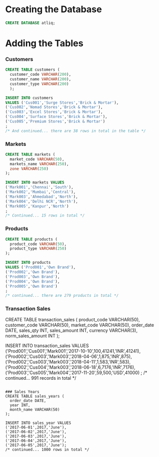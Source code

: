 # Creating the Database
```sql
CREATE DATABASE atliq;
```

# Adding the Tables
### Customers
```sql
CREATE TABLE customers (
  customer_code VARCHAR(200),
  customer_name VARCHAR(200),
  customer_type VARCHAR(200)
  );

INSERT INTO customers 
VALUES ('Cus001','Surge Stores','Brick & Mortar'),
('Cus002','Nomad Stores','Brick & Mortar'),
('Cus003','Excel Stores','Brick & Mortar'),
('Cus004','Surface Stores','Brick & Mortar'),
('Cus005','Premium Stores','Brick & Mortar')
;
/* And continued... there are 38 rows in total in the table */
```

### Markets
```sql
CREATE TABLE markets (
  market_code VARCHAR(50),
  markets_name VARCHAR(250),
  zone VARCHAR(250)
);

INSERT INTO markets VALUES
('Mark001','Chennai','South'),
('Mark002','Mumbai','Central'),
('Mark003','Ahmedabad','North'),
('Mark004','Delhi NCR','North'),
('Mark005','Kanpur','North')
;
/* Continued... 15 rows in total */
```

###  Products
```sql
CREATE TABLE products (
  product_code VARCHAR(50),
  product_type VARCHAR(250)
);

INSERT INTO products 
VALUES ('Prod001','Own Brand'),
('Prod002','Own Brand'),
('Prod003','Own Brand'),
('Prod004','Own Brand'),
('Prod005','Own Brand')
;
/* continued... there are 279 products in total */
```

### Transaction Sales
CREATE TABLE transaction_sales (
  product_code VARCHAR(50),
  customer_code VARCHAR(50),
  market_code VARCHAR(50),
  order_date DATE,
  sales_qty INT,
  sales_amount INT,
  currency VARCHAR(3),
  norm_sales_amount INT
);

INSERT INTO transaction_sales VALUES
('Prod001','Cus001','Mark001','2017-10-10',100,41241,'INR',41241),
('Prod002','Cus003','Mark003','2018-04-06',1,875,'INR',875),
('Prod002','Cus003','Mark003','2018-04-11',1,583,'INR',583),
('Prod002','Cus004','Mark003','2018-06-18',6,7176,'INR',7176),
('Prod003','Cus005','Mark004','2017-11-20',59,500,'USD',41000)
;
/* continued... 991 records in total */
```

### Sales Years
CREATE TABLE sales_years (
  order_date DATE,
  year INT,
  month_name VARCHAR(50)
);

INSERT INTO sales_year VALUES
('2017-06-01',2017,'June'),
('2017-06-02',2017,'June'),
('2017-06-03',2017,'June'),
('2017-06-04',2017,'June'),
('2017-06-05',2017,'June');
/* continued... 1000 rows in total */
```
